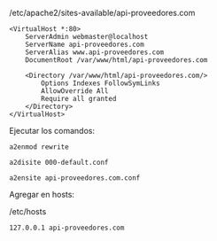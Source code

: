 /etc/apache2/sites-available/api-proveedores.com


    <VirtualHost *:80>
        ServerAdmin webmaster@localhost
        ServerName api-proveedores.com
        ServerAlias www.api-proveedores.com
        DocumentRoot /var/www/html/api-proveedores.com

        <Directory /var/www/html/api-proveedores.com/>
            Options Indexes FollowSymLinks
            AllowOverride All
            Require all granted
        </Directory>
    </VirtualHost>


Ejecutar los comandos:

    a2enmod rewrite

    a2disite 000-default.conf

    a2ensite api-proveedores.com.conf

Agregar en hosts:

/etc/hosts

    127.0.0.1 api-proveedores.com